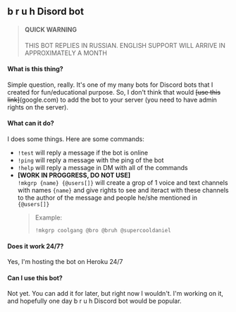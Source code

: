 ## b r u h Disord bot

> #### QUICK WARNING
>
> THIS BOT REPLIES IN RUSSIAN. ENGLISH SUPPORT WILL ARRIVE IN APPROXIMATELY A MONTH

#### What is this thing?

Simple question, really. It's one of my many bots for Discord bots that I created for fun/educational purpose. So, I don't think that would ~~[use this link]~~(google.com) to add the bot to your server (you need to have admin rights on the server).

#### What can it do?

I does some things. Here are some commands:

-   `!test` will reply a message if the bot is online
-   `!ping` will reply a message with the ping of the bot
-   `!help` will reply a message in DM with all of the commands
-   **[WORK IN PROGGRESS, DO NOT USE]** <br>
    `!mkgrp {name} {@users[]}` will create a grop of 1 voice and text channels with names `{name}` and give rights to see and iteract with these channels to the author of the message and people he/she mentioned in `{@users[]}` <br>
    > Example:
    >
    > ```
    > !mkgrp coolgang @bro @bruh @supercooldaniel
    > ```

#### Does it work 24/7?

Yes, I'm hosting the bot on Heroku 24/7

#### Can I use this bot?

Not yet. You can add it for later, but right now I wouldn't. I'm working on it, and hopefully one day b r u h Discord bot would be popular.
